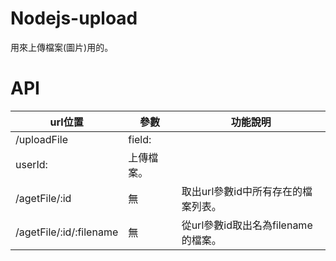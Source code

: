 # Nodejs-upload
用來上傳檔案(圖片)用的。  

# API
| url位置 | 參數 | 功能說明 |
| --- | --- | --- |
| /uploadFile | field: <file>
userId: <string> | 上傳檔案。 |
| /agetFile/:id | 無 | 取出url參數id中所有存在的檔案列表。 |
| /agetFile/:id/:filename | 無 | 從url參數id取出名為filename的檔案。 |